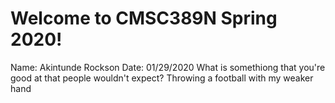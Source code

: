 # Welcome to CMSC389N Spring 2020!
Name: Akintunde Rockson
Date: 01/29/2020
What is somethiong that you're good at that people wouldn't expect? Throwing a football with my weaker hand